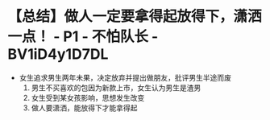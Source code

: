 # 【总结】做人一定要拿得起放得下，潇洒一点！ - P1 - 不怕队长 - BV1iD4y1D7DL

-   女生追求男生两年未果，决定放弃并提出做朋友，批评男生半途而废
    1.  男生不买喜欢的包因为新款上市，女生认为男生是渣男
    2.  女生受到某女孩影响，思想发生改变
    3.  做人要潇洒，能放得下才能拿得起